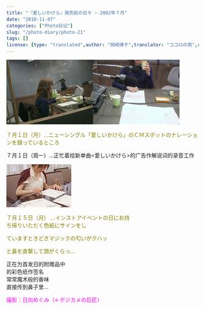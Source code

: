 ```yaml
---
title: "『愛しいかけら』発売前の日々 ― 2002年７月"
date: "2010-11-07"
categories: ["Photo日记"]
slug: "/photo-diary/photo-21"
tags: []
license: {type: "translated",author: "岡崎律子",translator: "ココロの雨",reproduced-url: "http://www.ne.jp/asahi/okazaki/book/photo/photo.html",reproduced-website: "岡崎律子Book"}
---
```


[![](./images/meg-na1.jpg "meg-na1")](./images/meg-na1.jpg)[![](./images/meg-na2.jpg "meg-na2")](./images/meg-na2.jpg)  

  
<span style="color: #808000;">７月１日（月）…ニューシングル「愛しいかけら」のＣＭスポットのナレーションを録っているところ</span>  

  
７月１日（周一）…正忙着给新单曲<愛しいかけら>的广告作解说词的录音工作  

  
[![](./images/sign.jpg "sign")](./images/sign.jpg)  

  
<span style="color: #808000;">７月１５日（月） …インストアイベントの日にお持<br>ち帰りいただく色紙にサインをし</span>  

  
<span style="color: #808000;">ています</span><span style="color: #808000;">ときどきマジックの匂いがクハッ</span>  

  
<span style="color: #808000;">と鼻を直撃して頭がくらっ…</span>  

  
正在为首发日的附赠品中  
的彩色纸作签名  
常常魔术般的香味  
直接传到鼻子里…  

  
<span style="color: #ff00ff;">撮影：日向めぐみ（←デジカメの巨匠）</span>
